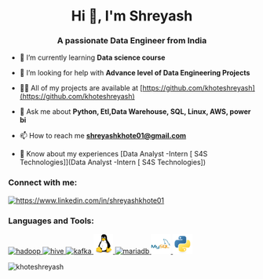 <h1 align="center">Hi 👋, I'm Shreyash</h1>
<h3 align="center">A passionate Data Engineer from India</h3>

- 🌱 I’m currently learning **Data science course**

- 🤝 I’m looking for help with **Advance level of Data Engineering Projects**

- 👨‍💻 All of my projects are available at [https://github.com/khoteshreyash](https://github.com/khoteshreyash)

- 💬 Ask me about **Python, Etl,Data Warehouse, SQL, Linux, AWS, power bi**

- 📫 How to reach me **shreyashkhote01@gmail.com**

- 📄 Know about my experiences [Data Analyst -Intern [ S4S Technologies]](Data Analyst -Intern [ S4S Technologies])

<h3 align="left">Connect with me:</h3>
<p align="left">
<a href="https://linkedin.com/in/https://www.linkedin.com/in/shreyashkhote01" target="blank"><img align="center" src="https://raw.githubusercontent.com/rahuldkjain/github-profile-readme-generator/master/src/images/icons/Social/linked-in-alt.svg" alt="https://www.linkedin.com/in/shreyashkhote01" height="30" width="40" /></a>
</p>

<h3 align="left">Languages and Tools:</h3>
<p align="left"> <a href="https://hadoop.apache.org/" target="_blank" rel="noreferrer"> <img src="https://www.vectorlogo.zone/logos/apache_hadoop/apache_hadoop-icon.svg" alt="hadoop" width="40" height="40"/> </a> <a href="https://hive.apache.org/" target="_blank" rel="noreferrer"> <img src="https://www.vectorlogo.zone/logos/apache_hive/apache_hive-icon.svg" alt="hive" width="40" height="40"/> </a> <a href="https://kafka.apache.org/" target="_blank" rel="noreferrer"> <img src="https://www.vectorlogo.zone/logos/apache_kafka/apache_kafka-icon.svg" alt="kafka" width="40" height="40"/> </a> <a href="https://www.linux.org/" target="_blank" rel="noreferrer"> <img src="https://raw.githubusercontent.com/devicons/devicon/master/icons/linux/linux-original.svg" alt="linux" width="40" height="40"/> </a> <a href="https://mariadb.org/" target="_blank" rel="noreferrer"> <img src="https://www.vectorlogo.zone/logos/mariadb/mariadb-icon.svg" alt="mariadb" width="40" height="40"/> </a> <a href="https://www.mysql.com/" target="_blank" rel="noreferrer"> <img src="https://raw.githubusercontent.com/devicons/devicon/master/icons/mysql/mysql-original-wordmark.svg" alt="mysql" width="40" height="40"/> </a> <a href="https://www.python.org" target="_blank" rel="noreferrer"> <img src="https://raw.githubusercontent.com/devicons/devicon/master/icons/python/python-original.svg" alt="python" width="40" height="40"/> </a> </p>

<p><img align="center" src="https://github-readme-stats.vercel.app/api/top-langs?username=khoteshreyash&show_icons=true&locale=en&layout=compact" alt="khoteshreyash" /></p>

